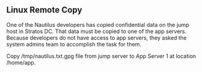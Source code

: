## Linux Remote Copy

One of the Nautilus developers has copied confidential data on the jump host in Stratos DC. That data must be copied to one of the app servers. Because developers do not have access to app servers, they asked the system admins team to accomplish the task for them.



Copy /tmp/nautilus.txt.gpg file from jump server to App Server 1 at location /home/app.